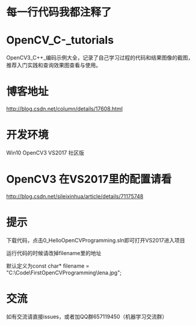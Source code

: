 # 每一行代码我都注释了

# OpenCV_C-_tutorials
OpenCV3_C++_编码示例大全，记录了自己学习过程的代码和结果图像的截图，推荐入门实践和查询效果图查看与使用。

# 博客地址
http://blog.csdn.net/column/details/17608.html

# 开发环境
Win10 
OpenCV3
VS2017 社区版

# OpenCV3 在VS2017里的配置请看
http://blog.csdn.net/sileixinhua/article/details/71175748

# 提示
下载代码，点击0_HelloOpenCVProgramming.sln即可打开VS2017进入项目

运行代码的时候请改掉filename里的地址

默认定义为const char* filename = "C:\\Code\\FirstOpenCVProgramming\\lena.jpg";

# 交流

如有交流请直接issues，或者加QQ群657119450（机器学习交流群）
